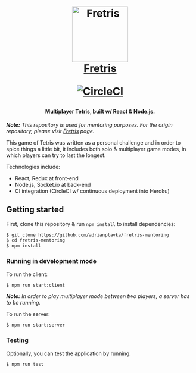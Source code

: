 
<h1 align="center">
  <a href="https://github.com/adrianplavka/fretris-mentoring"><img src="icons/fretris.png" alt="Fretris" height="150"/></a><br>
  <a href="https://github.com/adrianplavka/fretris-mentoring">Fretris</a>

[![CircleCI](https://circleci.com/gh/adrianplavka/fretris-mentoring.svg?style=svg)](https://circleci.com/gh/adrianplavka/fretris-mentoring)
</h1>

<h4 align="center">Multiplayer Tetris, built w/ React & Node.js.</h4>

***Note:*** *This repository is used for mentoring purposes. For the origin repository, please visit [Fretris](https://github.com/adrianplavka/fretris) page.*

This game of Tetris was written as a personal challenge and in order to spice things a little bit, it includes both solo & multiplayer game modes, in which players can try to last the longest.

Technologies include:
 - React, Redux at front-end
 - Node.js, Socket.io at back-end
 - CI integration (CircleCI w/ continuous deployment into Heroku)

## Getting started

First, clone this repository & run `npm install` to install dependencies:

```bash
$ git clone https://github.com/adrianplavka/fretris-mentoring
$ cd fretris-mentoring
$ npm install
```

### Running in development mode

To run the client:

```bash
$ npm run start:client
```

***Note:*** *In order to play multiplayer mode between two players, a server has to be running.*

To run the server:

```bash
$ npm run start:server
```

### Testing

Optionally, you can test the application by running:

```bash
$ npm run test
```
